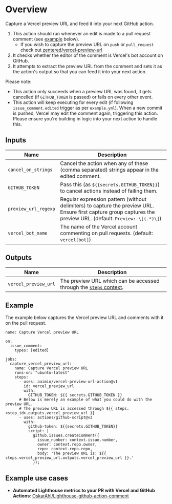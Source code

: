 # Overview

Capture a Vercel preview URL and feed it into your next GitHub action.

1. This action should run whenever an edit is made to a pull request comment (see [example](https://github.com/aaimio/vercel-preview-url-action#example) below).
    - If you wish to capture the preview URL on `push` or `pull_request` check out [zentered/vercel-preview-url](https://github.com/zentered/vercel-preview-url)
2. It checks whether the editor of the comment is Vercel's bot account on GitHub.
3. It attempts to extract the preview URL from the comment and sets it as the action's output so that you can feed it into your next action.

Please note:

- This action only succeeds when a preview URL was found, it gets cancelled (if `GITHUB_TOKEN` is passed) or fails on every other event.
- This action will keep executing for every edit (if following `issue_comment.edited` trigger as per `example.yml`). When a new commit is pushed, Vercel may edit the comment again, triggering this action. Please ensure you're building in logic into your next action to handle this.

## Inputs

| Name                 | Description                                                                                                                                                     |
|----------------------|-----------------------------------------------------------------------------------------------------------------------------------------------------------------|
| `cancel_on_strings`  | Cancel the action when any of these (comma separated) strings appear in the edited comment.                                                                     |
| `GITHUB_TOKEN`       | Pass this (as `${{secrets.GITHUB_TOKEN}}`) to cancel actions instead of failing them.                                                                           |
| `preview_url_regexp` | Regular expression pattern (without delimiters) to capture the preview URL. Ensure first capture group captures the preview URL. (default: `Preview: \[(.*)\]`) |
| `vercel_bot_name`    | The name of the Vercel account commenting on pull requests. (default: `vercel[bot]`)                                                                            |

## Outputs

| Name                 | Description                                                                                                                                                                                            |
|----------------------|--------------------------------------------------------------------------------------------------------------------------------------------------------------------------------------------------------|
| `vercel_preview_url` | The preview URL which can be accessed through the [`steps` context](https://docs.github.com/en/free-pro-team@latest/actions/reference/context-and-expression-syntax-for-github-actions#steps-context). |

## Example

The example below captures the Vercel preview URL and comments with it on the pull request.

```YML
name: Capture Vercel preview URL

on:
  issue_comment:
    types: [edited]

jobs:
  capture_vercel_preview_url:
    name: Capture Vercel preview URL
    runs-on: "ubuntu-latest"
    steps:
      - uses: aaimio/vercel-preview-url-action@v1
        id: vercel_preview_url
        with:
          GITHUB_TOKEN: ${{ secrets.GITHUB_TOKEN }}
      # Below is merely an example of what you could do with the preview URL.
      # The preview URL is accessed through ${{ steps.<step_id>.outputs.vercel_preview_url }}
      - uses: actions/github-script@v3
        with:
          github-token: ${{secrets.GITHUB_TOKEN}}
          script: |
            github.issues.createComment({
              issue_number: context.issue.number,
              owner: context.repo.owner,
              repo: context.repo.repo,
              body: 'The preview URL is: ${{ steps.vercel_preview_url.outputs.vercel_preview_url }}.'
            });
```

## Example use cases

- **Automated Lighthouse metrics to your PR with Vercel and GitHub Actions**: [OskarAhl/Lighthouse-github-action-comment](https://github.com/OskarAhl/Lighthouse-github-action-comment)
